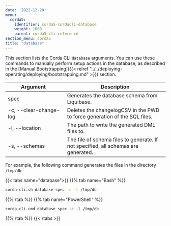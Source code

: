 ```yaml
---
date: '2022-12-20'
menu:
  corda5:
    identifier: corda5-cordacli-database
    weight: 1000
    parent: corda5-cli-reference
section_menu: corda5
title: "database"
---
```


This section lists the Corda CLI `database` arguments. You can use these commands to manually perform setup actions in the database, as described in the [Manual Bootstrapping]({{< relref "../../deploying-operating/deploying/bootstrapping.md" >}}) section.

| <div style="width:160px">Argument</div> | Description                                                                        |
| --------------------------------------- | ---------------------------------------------------------------------------------- |
| spec                                    | Generates the database schema from Liquibase.                                      |
| -c, \-\-clear-change-log                | Deletes the changelogCSV in the PWD to force generation of the SQL files.          |
| -l, \-\-location                        | The path to write the generated DML files to.                                      |
| -s, \-\-schemas                         | The file of schema files to generate. If not specified, all schemas are generated. |

For example, the following command generates the files in the directory `/tmp/db`:

   {{< tabs name="database">}}
   {{% tab name="Bash" %}}
   ```sh
   corda-cli.sh database spec -c -l /tmp/db
   ```
   {{% /tab %}}
   {{% tab name="PowerShell" %}}
   ```shell
   corda-cli.cmd database spec -c -l /tmp/db
   ```
   {{% /tab %}}
   {{< /tabs >}}